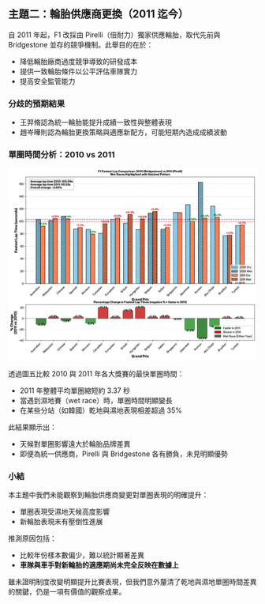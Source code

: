 ## 主題二：輪胎供應商更換（2011 迄今）

自 2011 年起，F1 改採由 Pirelli（倍耐力）獨家供應輪胎，取代先前與 Bridgestone 並存的競爭機制。此舉目的在於：
- 降低輪胎廠商過度競爭導致的研發成本
- 提供一致輪胎條件以公平評估車隊實力
- 提高安全監管能力

### 分歧的預期結果

- 王羿脩認為統一輪胎能提升成績一致性與整體表現
- 趙岑曄則認為輪胎更換策略與適應新配方，可能短期內造成成績波動

### 單圈時間分析：2010 vs 2011

![image](https://github.com/chaoc-0819/F1-Regulatory-Changes-Impact-Analysis/blob/main/f1_fastest_lap_comparison.png)

透過圖五比較 2010 與 2011 年各大獎賽的最快單圈時間：
- 2011 年整體平均單圈縮短約 3.37 秒
- 當遇到濕地賽（wet race）時，單圈時間明顯變長
- 在某些分站（如韓國）乾地與濕地表現相差超過 35%

此結果顯示出：
- 天候對單圈影響遠大於輪胎品牌差異
- 即便為統一供應商，Pirelli 與 Bridgestone 各有勝負，未見明顯優勢

### 小結

本主題中我們未能觀察到輪胎供應商變更對單圈表現的明確提升：
- 單圈表現受濕地天候高度影響
- 新輪胎表現未有壓倒性進展

推測原因包括：
- 比較年份樣本數偏少，難以統計顯著差異
- **車隊與車手對新輪胎的適應期尚未完全反映在數據上**

雖未證明制度改變明顯提升比賽表現，但我們意外釐清了乾地與濕地單圈時間差異的關鍵，仍是一項有價值的觀察成果。
